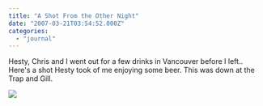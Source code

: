 ```yaml
---
title: "A Shot From the Other Night"
date: "2007-03-21T03:54:52.000Z"
categories: 
  - "journal"
---
```


Hesty, Chris and I went out for a few drinks in Vancouver before I left.. Here's a shot Hesty took of me enjoying some beer. This was down at the Trap and Gill.

[![](http://farm1.static.flickr.com/168/423217949_34bc8bbb2b.jpg?v=0)](http://www.flickr.com/photos/82743893@N00/423217949/in/photostream/)
